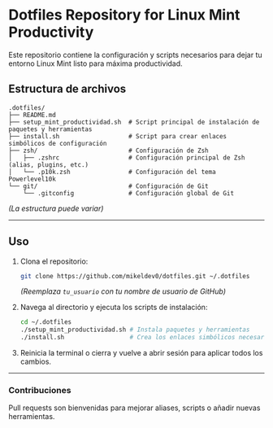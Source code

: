 # Dotfiles Repository for Linux Mint Productivity

Este repositorio contiene la configuración y scripts necesarios para dejar tu entorno Linux Mint listo para máxima productividad.

## Estructura de archivos

```
.dotfiles/
├── README.md
├── setup_mint_productividad.sh  # Script principal de instalación de paquetes y herramientas
├── install.sh                   # Script para crear enlaces simbólicos de configuración
├── zsh/                         # Configuración de Zsh
│   ├── .zshrc                   # Configuración principal de Zsh (alias, plugins, etc.)
│   └── .p10k.zsh                # Configuración del tema Powerlevel10k
└── git/                         # Configuración de Git
    └── .gitconfig               # Configuración global de Git
```

_(La estructura puede variar)_

---

## Uso

1.  Clona el repositorio:

    ```bash
    git clone https://github.com/mikeldev0/dotfiles.git ~/.dotfiles
    ```

    _(Reemplaza `tu_usuario` con tu nombre de usuario de GitHub)_

2.  Navega al directorio y ejecuta los scripts de instalación:
    ```bash
    cd ~/.dotfiles
    ./setup_mint_productividad.sh # Instala paquetes y herramientas
    ./install.sh                  # Crea los enlaces simbólicos necesarios
    ```
3.  Reinicia la terminal o cierra y vuelve a abrir sesión para aplicar todos los cambios.

---

### Contribuciones

Pull requests son bienvenidas para mejorar aliases, scripts o añadir nuevas herramientas.
